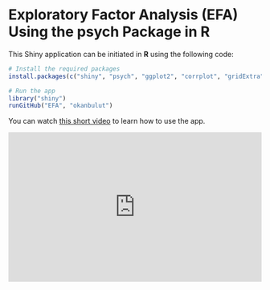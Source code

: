 # Exploratory Factor Analysis (EFA) Using the psych Package in R

This Shiny application can be initiated in **R** using the following code:

```r
# Install the required packages
install.packages(c("shiny", "psych", "ggplot2", "corrplot", "gridExtra"))

# Run the app
library("shiny")
runGitHub("EFA", "okanbulut")
```

You can watch [this short video](https://capture.dropbox.com/UooFfdoTHCV7a7m4) to learn how to use the app. 

<div style="left: 0; width: 100%; height: 0; position: relative; padding-bottom: 59.0809%;"><iframe src="https://capture.dropbox.com/embed/UooFfdoTHCV7a7m4" style="top: 0; left: 0; width: 100%; height: 100%; position: absolute; border: 0;" allowfullscreen scrolling="no" allow="encrypted-media;"></iframe></div>
